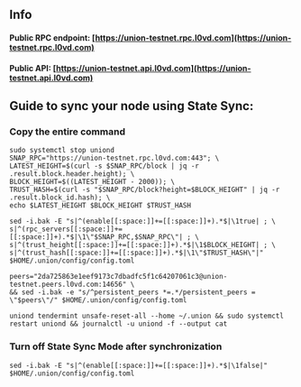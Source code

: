 ## Info
#### Public RPC endpoint: [https://union-testnet.rpc.l0vd.com](https://union-testnet.rpc.l0vd.com)
#### Public API: [https://union-testnet.api.l0vd.com](https://union-testnet.api.l0vd.com)

## Guide to sync your node using State Sync:

### Copy the entire command
```
sudo systemctl stop uniond
SNAP_RPC="https://union-testnet.rpc.l0vd.com:443"; \
LATEST_HEIGHT=$(curl -s $SNAP_RPC/block | jq -r .result.block.header.height); \
BLOCK_HEIGHT=$((LATEST_HEIGHT - 2000)); \
TRUST_HASH=$(curl -s "$SNAP_RPC/block?height=$BLOCK_HEIGHT" | jq -r .result.block_id.hash); \
echo $LATEST_HEIGHT $BLOCK_HEIGHT $TRUST_HASH

sed -i.bak -E "s|^(enable[[:space:]]+=[[:space:]]+).*$|\1true| ; \
s|^(rpc_servers[[:space:]]+=[[:space:]]+).*$|\1\"$SNAP_RPC,$SNAP_RPC\"| ; \
s|^(trust_height[[:space:]]+=[[:space:]]+).*$|\1$BLOCK_HEIGHT| ; \
s|^(trust_hash[[:space:]]+=[[:space:]]+).*$|\1\"$TRUST_HASH\"|" $HOME/.union/config/config.toml

peers="2da725863e1eef9173c7dbadfc5f1c64207061c3@union-testnet.peers.l0vd.com:14656" \
&& sed -i.bak -e "s/^persistent_peers *=.*/persistent_peers = \"$peers\"/" $HOME/.union/config/config.toml 

uniond tendermint unsafe-reset-all --home ~/.union && sudo systemctl restart uniond && journalctl -u uniond -f --output cat
```

### Turn off State Sync Mode after synchronization
```
sed -i.bak -E "s|^(enable[[:space:]]+=[[:space:]]+).*$|\1false|" $HOME/.union/config/config.toml
```
